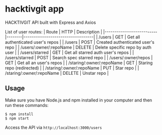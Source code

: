 # hacktivgit app
HACKTIVGIT API built with Express and Axios

List of user routes:
| Route                     | HTTP   | Description                        |
|---------------------------|--------|------------------------------------|
| /users                    | GET    | Get all authenticated user's repos |
| /users                    | POST   | Created authenticated user's repo  |
| /users/:owner/:repoName   | DELETE | Delete specific repo by auth user  |
| /users/starred            | GET    | Get all starred auth user's repos  |
| /users/starred            | POST   | Search spec starred repo           |
| /users/:owner/repos       | GET    | Get all an user's repos            |
| /staring/:owner/:repoName | GET    | Staring repo (redirected)          |
| /staring/:owner/:repoName | PUT    | Star repo                          |
| /staring/:owner/:repoName | DELETE | Unstar repo                        |


## Usage
Make sure you have Node.js and npm installed in your computer and then run these commands:
```console
$ npm install
$ npm start
```

Access the API via `http://localhost:3000/users`
